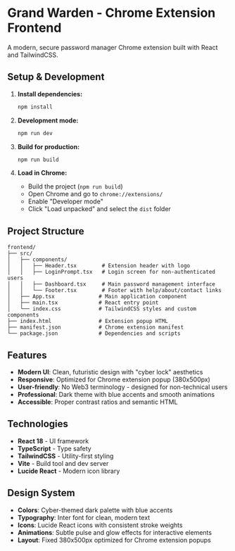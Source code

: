 # Grand Warden - Chrome Extension Frontend

A modern, secure password manager Chrome extension built with React and TailwindCSS.

## Setup & Development

1. **Install dependencies:**
   ```bash
   npm install
   ```

2. **Development mode:**
   ```bash
   npm run dev
   ```

3. **Build for production:**
   ```bash
   npm run build
   ```

4. **Load in Chrome:**
   - Build the project (`npm run build`)
   - Open Chrome and go to `chrome://extensions/`
   - Enable "Developer mode"
   - Click "Load unpacked" and select the `dist` folder

## Project Structure

```
frontend/
├── src/
│   ├── components/
│   │   ├── Header.tsx        # Extension header with logo
│   │   ├── LoginPrompt.tsx   # Login screen for non-authenticated users
│   │   ├── Dashboard.tsx     # Main password management interface
│   │   └── Footer.tsx        # Footer with help/about/contact links
│   ├── App.tsx              # Main application component
│   ├── main.tsx             # React entry point
│   └── index.css            # TailwindCSS styles and custom components
├── index.html               # Extension popup HTML
├── manifest.json            # Chrome extension manifest
└── package.json             # Dependencies and scripts
```

## Features

- **Modern UI**: Clean, futuristic design with "cyber lock" aesthetics
- **Responsive**: Optimized for Chrome extension popup (380x500px)
- **User-friendly**: No Web3 terminology - designed for non-technical users
- **Professional**: Dark theme with blue accents and smooth animations
- **Accessible**: Proper contrast ratios and semantic HTML

## Technologies

- **React 18** - UI framework
- **TypeScript** - Type safety
- **TailwindCSS** - Utility-first styling
- **Vite** - Build tool and dev server
- **Lucide React** - Modern icon library

## Design System

- **Colors**: Cyber-themed dark palette with blue accents
- **Typography**: Inter font for clean, modern text
- **Icons**: Lucide React icons with consistent stroke weights
- **Animations**: Subtle pulse and glow effects for interactive elements
- **Layout**: Fixed 380x500px optimized for Chrome extension popups